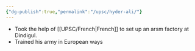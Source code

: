 ```yaml
---
{"dg-publish":true,"permalink":"/upsc/hyder-ali/"}
---
```


- Took the help of [[UPSC/French\|French]] to set up an arsm factory at Dindigul.
- Trained his army in European ways 
